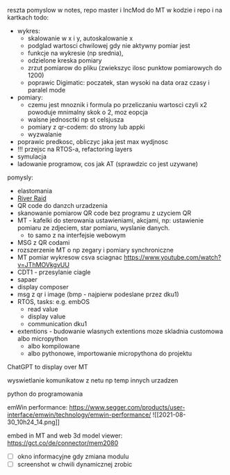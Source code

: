reszta pomyslow w notes, repo master i IncMod
do MT w kodzie i repo i na kartkach
todo:
- wykres:
	- skalowanie w x i y, autoskalowanie x
	- podglad wartosci chwilowej gdy nie aktywny pomiar jest
	- funkcje na wykresie (np srednia),
	- odzielone kreska pomiary
	- zrzut pomiarow do pliku (zwiekszyc ilosc punktow pomiarowych do 1200)
	- poprawic Digimatic: poczatek, stan wysoki na data oraz czasy i paralel mode
- pomiary:
	- czemu jest mnoznik i formula po przeliczaniu wartosci czyli x2 powoduje mnimalny skok o 2, moz eopcja
	- walsne jednosctki np st celsjusza
	- pomiary z qr-codem: do strony lub appki
	- wyzwalanie
- poprawic predkosc, obliczyc jaka jest max wydjnosc
- !!! przejsc na RTOS-a, refactoring layers
- symulacja
- ladowanie programow, cos jak AT (sprawdzic co jest uzywane)


pomysly:
- elastomania
- [River Raid](https://github.com/johnidm/asm-atari-2600)
- QR code do danzch urzadzenia
- skanowanie pomiarow QR code bez programu z uzyciem QR
- MT - kafelki do sterowania ustawieniami, akcjami, np: ustawienie pomiaru ze zdjeciem, star pomiaru, wyslanie danych. 
	- to samo z na interfejsie webowym
- MSG z QR codami
- rozszerzenie MT o np zegary i pomiary synchroniczne
- MT pomiar wykresow csva sciagnac
https://www.youtube.com/watch?v=JThMOVkgvUU
- CDT1 - przesylanie ciagle
- sapaer
- display composer
- msg z qr i image (bmp - najpierw podeslane przez dku1)
- RTOS, tasks: e.g. embOS
	- read value
	- display value
	- communication  dku1
- extentions - budowanie wlasnych extentions moze skladnia customowa albo micropython
	- albo kompilowane
	- albo pythonowe, importowanie micropythona do projektu




ChatGPT to display over MT


wyswietlanie komunikatow z netu np temp innych urzadzen

python do programowania

emWin performance:
https://www.segger.com/products/user-interface/emwin/technology/emwin-performance/
![[2021-08-30_10h24_14.png]]

embed in MT and web 3d model viewer:
https://gct.co/de/connector/mem2080


- [ ] okno informacyjne gdy zmiana modulu
- [ ] screenshot w chwili dynamicznej zrobic 